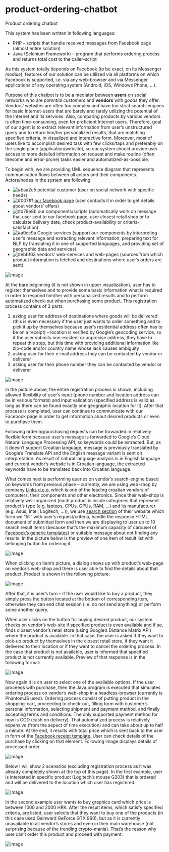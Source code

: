 # product-ordering-chatbot
Product ordering chatbot

This system has been written in following languages:
* PHP – scripts that handle received messages from Facebook page (almost entire solution)
* Java (Selenium Framework) – program that performs ordering process and returns total cost to the caller-script

As this system totally depends on Facebook (to be exact, on its Messenger <i>module</i>), features of our solution can be utilized via all platforms on which Facebook is supported, i.e. via any web-browser and via Messenger applications of any operating system (Android, iOS, Windows Phone, …).

Purpose of this chatbot is to be a mediator between <b>users</b> on social networks who are <i>potential customers</i> and <b>vendors</b> with <i>goods</i> they offer. Vendors’ websites are often too complex and have too strict search-engines for basic Internet-users that are barely and rarely utilizing the potential of the Internet and its services. Also, comparing products by various vendors is often time-consuming, even for proficient Internet users. Therefore, goal of our agent is to extract relevant information from user’s unstructured query and to return him/her personalized results, that are matching specified criteria, in visualized and interactive form. Moreover, most of users like to accomplish desired task with few clicks/taps and preferably on the single place (application/website), so our system should provide user access to more detailed information on request and make routine (often tiresome and error-prone) tasks easier and automatized-as-possible.

To begin with, we are providing UML sequence diagram that represents communication flows between all actors and their components. Actors/nodes in the system are following:
* ![#baa2c5](https://via.placeholder.com/15/baa2c5/000000?text=+) potential customer (user on social network with specific needs)
* ![#007fff](https://via.placeholder.com/15/007fff/000000?text=+) [our facebook page](https://www.facebook.com/Helix-Nebula-1774756716186905/) (user contacts it in order to get details about vendors’ offers)
* ![#d78e8b](https://via.placeholder.com/15/d78e8b/000000?text=+) our components/scripts (automatically work on message that user sent to our facebook page, user closest retail shop or to calculate delivery date, check product-availability or criteria-satisfaction)
* ![#a9cc9a](https://via.placeholder.com/15/a9cc9a/000000?text=+) Google services (support our components by interpreting user’s message and extracting relevant information, preparing text for NLP by translating it in one of supported languages, and providing set of geographic data and services)
* ![#ebbf63](https://via.placeholder.com/15/ebbf63/000000?text=+) vendors’ web-services and web-pages (sources from which product information is fetched and destinations where user’s orders are sent)

![image](/images/sequence_diagram.png?raw=true "UML sequence diagram of main communication")

At the bare beginning (it is not shown in upper visualization), user has to register themselves and to provide some basic information what is required in order to respond him/her with personalized results and to perform automatized check-out when purchasing some product. This registration process contains of 3 parts:
1. asking user for address of destinations where goods will be delivered (this is even necessary if the user just wants to order something and to pick it up by themselves because user’s residential address often has to be on a receipt) – location is verified by Google’s geocoding service, so if the user submits non-existent or unprecise address, they have to repeat this step, but this time with providing additional information like zip-code and/or country name whose lack causes ambiguity
2. asking user for their e-mail address they can be contacted by vendor or deliverer
3. asking user for their phone number they can be contacted by vendor or deliverer

![image](/images/registration.png?raw=true "Example of registration process")

In the picture above, the entire registration process is shown, including allowed flexibility of user’s input (phone number and location address can be in various formats) and input validation (specified address is valid as long as there can be found exactly one geographic location for it). After that process is completed, user can continue to communicate with our Facebook page in order to get information about desired products or even to purchase them.

Following ordering/purchasing requests can be forwarded in relatively flexible form because user’s message is forwarded to Google’s Cloud Natural Language Processing API, so keywords could be extracted. But, as it doesn’t support Croatian language, message is previously translated by Google’s Translate API and the English message variant is sent on interpretation. As result of natural language analysis is in English language and current vendor’s website is in Croatian language, the extracted keywords have to be translated back into Croatian language.

What comes next is performing queries on vendor’s search-engine based on keywords from previous phase – currently, we are using web-shop by company [Links d.o.o.](https://www.links.hr/hr/) which is one of the leading croatian vendors of computers, their components and other electronics. Since their web-shop is relatively well-organized (each product is inside categories that represent product’s type (e.g. laptops, CPUs, GPUs, RAM, …) and its manufacturer (e.g. Asus, Intel, Logitech, …)), we use [search section](https://www.links.hr/hr/search) of their website which form we “fill” with user’s request/criteria, handle the response HTML document of submitted form and then we are displaying to user up to 10 search result items (because that’s the maximum capacity of carousel of [Facebook’s generic templates](https://developers.facebook.com/docs/messenger-platform/send-messages/template/generic)) or suitable message about not finding any results. In the picture below is the preview of one item of result list with belonging button for ordering it.

![image](/images/generic_template.png?raw=true "Example of the corresponding list items in generic template")

When clicking on item’s picture, a dialog shows up with product’s web-page on vendor’s web-shop and there is user able to find the details about that product. Product is shown in the following picture:

![image](/images/product_details_dialog.png?raw=true "Detailed information about specific product.")

After that, it is user’s turn – if the user would like to buy a product, they simply press the button located at the bottom of corresponding item, otherwise they can end chat session (i.e. do not send anything) or perform some another query.

When user clicks on the button for buying desired product, our system checks on vendor’s web-site if specified product is even available and if so, finds closest vendor’s retail store (using Google’s Distance Matrix API) where the product is available. In that case, the user is asked if they want to pick-up product by themselves in the closest retail store, if they want it delivered to their location or if they want to cancel the ordering process. In the case that product is not available, user is informed that specified product is not currently available. Preview of that response is in the following format:

![image](/images/quick_replies.png?raw=true "Available quick-replying options for selecting payment method")

Now again it is on user to select one of the available options. If the user proceeds with purchase, then the Java program is executed that simulates ordering process on vendor’s web-shop in a headless-browser (currently is PhantomJS used). Ordering process consist of putting product in the shopping-cart, proceeding to check-out, filling form with customer’s personal information, selecting shipment and payment method, and finally accepting terms and conditions. The only supported payment method for now is COD (cash on delivery). That automatized process is relatively expensive (from the aspect of time execution) and can take about up to half a minute. At the end, it results with total price which is sent back to the user in form of the [Facebook receipt template](https://developers.facebook.com/docs/messenger-platform/send-messages/template/receipt). User can check details of the purchase by clicking on that element. Following image displays details of processed order.

![image](/images/order_details.png?raw=true "Order details of purchased product")

Below I will show 2 scenarios (excluding registration process as it was already completely shown at the top of this page). In the first example, user is interested in specific product (Logitech’s mouse G203) that is ordered and will be delivered to the location which user has registered.

![image](/images/case1.png?raw=true "First use-scenario")

In the second example user wants to buy graphics card which price is between 1000 and 2000 HRK. After the result items, which satisfy specified criteria, are listed, user selects that they want to buy one of the products (in this case used Gainward GeForce GTX 960), but as it is currently unavailable in all vendor’s stores and even in their main warehouse (not surprising because of the trending crypto-mania). That’s the reason why user can’t order this product and proceed with payment.

![image](/images/case2.png?raw=true "Second use-scenario")
